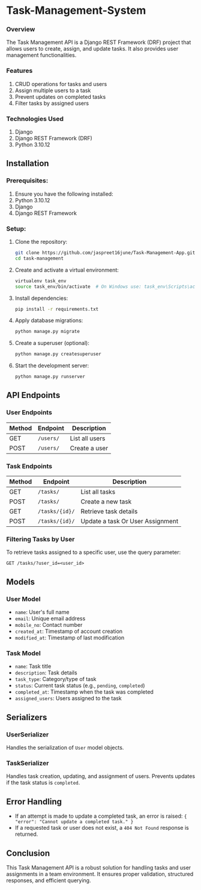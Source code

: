 # Task-Management-System

### Overview

The Task Management API is a Django REST Framework (DRF) project that allows users to create, assign, and update tasks. It also provides user management functionalities.

### Features

1. CRUD operations for tasks and users
2. Assign multiple users to a task
3. Prevent updates on completed tasks
4. Filter tasks by assigned users

### Technologies Used
1. Django
2. Django REST Framework (DRF)
3. Python 3.10.12


## Installation

### Prerequisites:
1. Ensure you have the following installed:
2. Python 3.10.12
3. Django
4. Django REST Framework

### Setup:

1. Clone the repository:
    ```bash
    git clone https://github.com/jaspreet16june/Task-Management-App.git
    cd task-management
    ```
2. Create and activate a virtual environment:
    ```bash
    virtualenv task_env
    source task_env/bin/activate  # On Windows use: task_env\Scripts\activate
    ```
3. Install dependencies:
    ```bash
    pip install -r requirements.txt
    ```
4. Apply database migrations:
   ```bash
   python manage.py migrate
   ```
5. Create a superuser (optional):
   ```bash
   python manage.py createsuperuser
   ```
6. Start the development server:
   ```bash
   python manage.py runserver
   ```

## API Endpoints

### User Endpoints
| Method | Endpoint       | Description        |
|--------|--------------|--------------------|
| GET    | `/users/`    | List all users     |
| POST   | `/users/`    | Create a user      |

### Task Endpoints
| Method | Endpoint       | Description        |
|--------|--------------|--------------------|
| GET    | `/tasks/`    | List all tasks     |
| POST   | `/tasks/`    | Create a new task  |
| GET    | `/tasks/{id}/` | Retrieve task details |
| POST    | `/tasks/{id}/` | Update a task Or User Assignment     |


### Filtering Tasks by User
To retrieve tasks assigned to a specific user, use the query parameter:
```
GET /tasks/?user_id=<user_id>
```

## Models

### User Model
- `name`: User's full name
- `email`: Unique email address
- `mobile_no`: Contact number
- `created_at`: Timestamp of account creation
- `modified_at`: Timestamp of last modification

### Task Model
- `name`: Task title
- `description`: Task details
- `task_type`: Category/type of task
- `status`: Current task status (e.g., `pending`, `completed`)
- `completed_at`: Timestamp when the task was completed
- `assigned_users`: Users assigned to the task

## Serializers

### UserSerializer
Handles the serialization of `User` model objects.

### TaskSerializer
Handles task creation, updating, and assignment of users. Prevents updates if the task status is `completed`.

## Error Handling
- If an attempt is made to update a completed task, an error is raised: `{ "error": "Cannot update a completed task." }`
- If a requested task or user does not exist, a `404 Not Found` response is returned.

## Conclusion
This Task Management API is a robust solution for handling tasks and user assignments in a team environment. It ensures proper validation, structured responses, and efficient querying.



